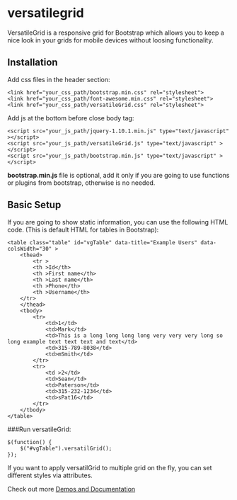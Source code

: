 versatilegrid
=============

VersatileGrid is a responsive grid for Bootstrap which allows you to keep a nice look in your grids for mobile devices without loosing functionality.

## Installation

Add css files in the header section:

    <link href="your_css_path/bootstrap.min.css" rel="stylesheet">
	<link href="your_css_path/font-awesome.min.css" rel="stylesheet">
	<link href="your_css_path/versatileGrid.css" rel="stylesheet">

Add js at the bottom before close body tag:

    <script src="your_js_path/jquery-1.10.1.min.js" type="text/javascript" ></script>
    <script src="your_js_path/versatileGrid.js" type="text/javascript" ></script>
    <script src="your_js_path/bootstrap.min.js" type="text/javascript" ></script>
	
**bootstrap.min.js** file is optional, add it only if you are going to use functions or plugins from bootstrap, otherwise is no needed.	

## Basic Setup

If you are going to show static information, you can use the following HTML code. (This is default HTML for tables in Bootstrap):

    <table class="table" id="vgTable" data-title="Example Users" data-colsWidth="30" >
		<thead>
			<tr >
			<th >Id</th>
			<th >First name</th>
			<th >Last name</th>
			<th >Phone</th>
			<th >Username</th>
		</tr>	
		</thead>
		<tbody>
			<tr>
				<td>1</td>	
				<td>Mark</td>
				<td>This is a long long long long very very very long so long example text text text and text</td>
				<td>315-789-8038</td>
				<td>mSmith</td>
			</tr>
			<tr>
				<td >2</td>	
				<td>Sean</td>
				<td>Paterson</td>
				<td>315-232-1234</td>
				<td>sPat16</td>
			</tr>
		</tbody>
    </table>
	
###Run versatileGrid:

	$(function() {
		$("#vgTable").versatilGrid();
	});

If you want to apply versatilGrid to multiple grid on the fly, you can set different styles via attributes.	


Check out more [Demos and Documentation](http://kodemax.com/projects/versatilegrid/i)

